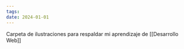 ```yaml
---
tags: 
date: 2024-01-01
---
```

Carpeta de ilustraciones para respaldar mi aprendizaje de [[Desarrollo Web]]